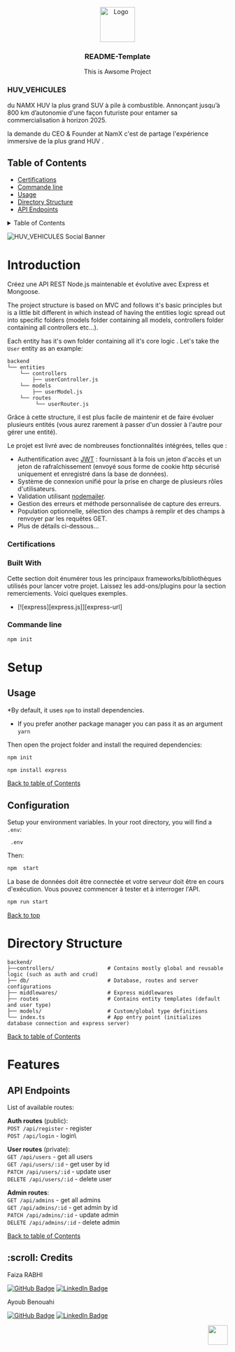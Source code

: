 

<p id="start" align="center"></p>
<!-- PROJECT LOGO -->

<div align="center">
  <a >
    <img src="https://www.namx-hydrogen.com/svg/logo-namx.svg" alt="Logo" style="background-color= red !important;"  width="80" height="80">
  </a>

  <h3 align="center">README-Template</h3>

  <p align="center">
  This is Awsome Project
  </p>
</div>



### HUV_VEHICULES

du NAMX HUV la plus grand SUV à pile à combustible. Annonçant jusqu’à 800 km d’autonomie d'une façon futuriste pour entamer sa commercialisation à horizon 2025.

la demande du CEO & Founder at NamX c'est de partage l'expérience immersive de la plus grand HUV .

## Table of Contents

- [Certifications](#certifications)
- [Commande line ](#Commande_line )
- [Usage](#Usage)
- [Directory Structure](#Directory_Structure)
- [API Endpoints](#API_Endpoints)

 <!-- TABLE OF CONTENTS -->
<details>
  <summary>Table of Contents</summary>
  <ol>
        <li>
      <a href="#certifications">certifications</a>
        </li>
        <li>
          <a href="#commandeline">commandeline</a>
      </li>
      <li>
        <a href="#built">built</a>
      </li>
   
   </ol>
 </details>
 
![HUV_VEHICULES Social Banner](https://www.namx-hydrogen.com/img/home/suv-hydrogene-1920w.webp)

  
# Introduction

Créez une API REST Node.js maintenable et évolutive avec Express et Mongoose.

The project structure is based on MVC and follows it's basic principles but is a little bit different in which instead of having the entities logic spread out into specific folders (models folder containing all models, controllers folder containing all controllers etc...).

Each entity has it's own folder containing all it's core logic . Let's take the `User` entity as an example:

```
backend
└── entities
    └── controllers
        ├── userController.js
    └── models
        ├── userModel.js 
    └── routes
         └── userRouter.js
```

Grâce à cette structure, il est plus facile de maintenir et de faire évoluer plusieurs entités (vous aurez rarement à passer d'un dossier à l'autre pour gérer une entité).

Le projet est livré avec de nombreuses fonctionnalités intégrées, telles que :

- Authentification avec [JWT](https://www.npmjs.com/package/jsonwebtoken) : fournissant à la fois un jeton d'accès et un jeton de rafraîchissement (envoyé sous forme de cookie http sécurisé uniquement et enregistré dans la base de données).
- Système de connexion unifié pour la prise en charge de plusieurs rôles d'utilisateurs.
- Validation utilisant [nodemailer](https://nodemailer.com/).
- Gestion des erreurs et méthode personnalisée de capture des erreurs.
- Population optionnelle, sélection des champs à remplir et des champs à renvoyer par les requêtes GET.
- Plus de détails ci-dessous...
### Certifications



### Built With
Cette section doit énumérer tous les principaux frameworks/bibliothèques utilisés pour lancer votre projet. Laissez les add-ons/plugins pour la section remerciements. Voici quelques exemples.

* [![express][express.js]][express-url]

### Commande line 
```sh
npm init
```






# Setup

## Usage

*By default, it uses `npm` to install dependencies.

- If you prefer another package manager you can pass it as an argument `yarn`

Then open the project folder and install the required dependencies:

```bash
npm init
```
```bash
npm install express
```


[Back to table of Contents](#table-of-contents)

## Configuration

Setup your environment variables. In your root directory, you will find a `.env`:

```
 .env
```

Then:

```bash
npm  start
```

La base de données doit être connectée et votre serveur doit être en cours d'exécution. Vous pouvez commencer à tester et à interroger l'API.

```bash
npm run start
```

[Back to top](#table-of-contents)

# Directory Structure

```
backend/
├──controllers/                 # Contains mostly global and reusable logic (such as auth and crud)
├── db/                         # Database, routes and server configurations
├── middlewares/                # Express middlewares
├── routes                      # Contains entity templates (default and user type)
├── models/                     # Custom/global type definitions
└── index.ts                    # App entry point (initializes database connection and express server)
```

[Back to table of Contents](#table-of-contents)


# Features

## API Endpoints

List of available routes:

**Auth routes** (public):\
`POST /api/register` - register\
`POST /api/login` - login\

**User routes** (private):\
`GET /api/users` - get all users\
`GET /api/users/:id` - get user by id\
`PATCH /api/users/:id` - update user\
`DELETE /api/users/:id` - delete user

**Admin routes**:\
`GET /api/admins` - get all admins\
`GET /api/admins/:id` - get admin by id\
`PATCH /api/admins/:id` - update admin\
`DELETE /api/admins/:id` - delete admin

[Back to table of Contents](#table-of-contents)

<h2 id="credits"> :scroll: Credits</h2>

Faiza RABHI

[![GitHub Badge](https://img.shields.io/badge/GitHub-100000?style=for-the-badge&logo=github&logoColor=white)](https://github.com/Faizarabhi)
[![LinkedIn Badge](https://img.shields.io/badge/LinkedIn-0077B5?style=for-the-badge&logo=linkedin&logoColor=white)](https://www.linkedin.com/in/faiza-rabhi/)




Ayoub Benouahi

[![GitHub Badge](https://img.shields.io/badge/GitHub-100000?style=for-the-badge&logo=github&logoColor=white)](https://github.com/Benouahi1)
[![LinkedIn Badge](https://img.shields.io/badge/LinkedIn-0077B5?style=for-the-badge&logo=linkedin&logoColor=white)](https://www.linkedin.com/in/benouahi-ayoub-642542236/)
<p align="right"><a href="#start"><img width="45rem" src="https://raw.githubusercontent.com/xnbox/DeepfakeHTTP/main/img/top.png"></a></p>



